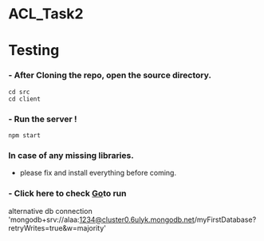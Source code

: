 # ACL_Task2
# Testing
### - After Cloning the repo, open the source directory.
```
cd src
cd client
```
### - Run the server !
```
npm start
```
### In case of any missing libraries. 
- please fix and install everything before coming. 

### - Click here to check [Go](http://localhost:3000/)to run

alternative db connection
'mongodb+srv://alaa:1234@cluster0.6ulyk.mongodb.net/myFirstDatabase?retryWrites=true&w=majority'
